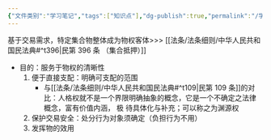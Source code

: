 ```yaml
---
{"文件类别":"学习笔记","tags":["知识点"],"dg-publish":true,"permalink":"/学习笔记studyup/知识点cheese/浮动抵押权/","dgPassFrontmatter":true,"noteIcon":"","created":"2024-10-16T12:01:46.932+08:00","updated":"2024-10-16T12:02:15.361+08:00"}
---
```


基于交易需求，特定集合物整体成为物权客体>>> [[法条/法条细则/中华人民共和国民法典#^t396\|民第 396 条 （集合抵押）]] 
- 目的：服务于物权的清晰性
	1. 便于直接支配：明确可支配的范围
		- 与[[法条/法条细则/中华人民共和国民法典#^t109\|民第 109 条]]的对比：人格权就不是一个界限明确抽象的概念，它是一个不确定之法律概念，富有价值内涵， 极 待具体化与补充；可以称之为渊源权
	2. 保护交易安全：处分行为对象须确定（负担行为不用）
	3. 发挥物的效用

